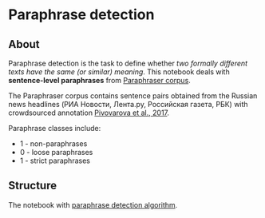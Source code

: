 # Paraphrase detection
## About
Paraphrase detection is the task to define whether *two formally different texts have the same (or similar) meaning*.
This notebook deals with **sentence-level paraphrases** from [Paraphraser corpus](http://paraphraser.ru/download/). 

The Paraphraser corpus contains sentence pairs obtained from the Russian news headlines (РИА Новости, Лента.ру, Российская газета, РБК) with crowdsourced annotation [Pivovarova et al., 2017](https://helda.helsinki.fi/bitstream/handle/10138/232301/AINL2017_paper_24.pdf?sequence=1). 

Paraphrase classes include:
* 1 - non-paraphrases
* 0 - loose paraphrases
* 1 - strict paraphrases

## Structure
The notebook with [paraphrase detection algorithm](https://github.com/annatrn0/paraphrase_detection/blob/main/Paraphrase_detection.ipynb).
